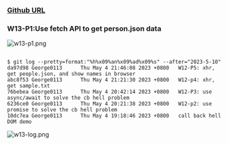 ### [Github URL](https://github.com/George0113/1112-1N-js-demo-211410542/commits/main)

### W13-P1:Use fetch API to get person.json data

![w13-p1.png](https://spguhxeeusfjlibdhcxj.supabase.co/storage/v1/object/public/demo42/md_1N_img/w13-p1.png)

```

```

```
$ git log --pretty=format:"%h%x09%an%x09%ad%x09%s" --after="2023-5-10"
da97d98 George0113      Thu May 4 21:46:08 2023 +0800   W12-P5: xhr, get people.json, and show names in browser
abc8f53 George0113      Thu May 4 21:21:30 2023 +0800   W12-p4: xhr, get sample.txt
76bebea George0113      Thu May 4 20:42:14 2023 +0800   W12-P3: use async/await to solve the cb hell problem
6236ce0 George0113      Thu May 4 20:21:38 2023 +0800   W12-p2: use promise to solve the cb hell problem
10dc7ea George0113      Thu May 4 19:18:46 2023 +0800   call back hell DOM demo
```

![w13-log.png](https://spguhxeeusfjlibdhcxj.supabase.co/storage/v1/object/public/demo42/md_1N_img/w12-log.png)
